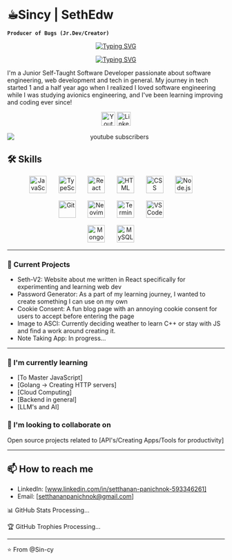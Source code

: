 # ☕︎Sincy | SethEdw
**` Producer of Bugs (Jr.Dev/Creator) `**

<p align="center">
    <a href="https://git.io/typing-svg"><img src="https://readme-typing-svg.demolab.com?font=Jetbrains+Mono+Nl&size=25&duration=1&color=00F7C3&center=true&vCenter=true&repeat=false&width=435&lines=Pheno+Seth+Panichnok" alt="Typing SVG" /></a>
</p>
<p align="center">
    <a href="https://git.io/typing-svg"><img src="https://readme-typing-svg.demolab.com?font=Jetbrains+Mono+Nl&pause=1000&color=00F7C3&center=true&vCenter=true&width=435&lines=Self-taught+Jr.+Developer;Never+Stop+Learning" alt="Typing SVG" /></a>
</p>

I'm a Junior Self-Taught Software Developer passionate about software engineering, web development and tech in general. My journey in tech started 1 and a half year ago when I realized I loved software engineering while I was studying avionics engineering, and I've been learning improving and coding ever since!

<!-- Social icons section -->
<p align="center" >
    <a href="https://www.youtube.com/channel/UCWam55wUh-OOcvrGJisq0zA?sub_confirmation=1" ><img width="32px" alt="Youtube" title="Youtube" src="https://img.icons8.com/fluency/48/26e07f/youtube-play.png" /></a>
    <a href="https://www.linkedin.com/in/setthanan-panichnok-593346261" ><img width="32px" alt="LinkedIn" title="LinkedIn" src="https://img.icons8.com/fluency/48/26e07f/linkedin.png" /></a>
</p>

<p align="center">
    <a href="https://www.youtube.com/channel/UCWam55wUh-OOcvrGJisq0zA?sub_confirmation=1" style="text-decoration: none;">
        <img alt="youtube subscribers" title="Subscribe to my YouTube channel" src="https://custom-icon-badges.demolab.com/youtube/channel/subscribers/UCWam55wUh-OOcvrGJisq0zA?color=%23E05D44&label=SUBSCRIBE&logo=video&logoColor=white&style=for-the-badge&labelColor=CE4630" style="display: block;"/>
    </a>
</p>

## 🛠 Skills

<!-- - Languages: JavaScript -->
<!-- - Frontend(Main): JS, TS, React, HTML and CSS -->
<!-- - Backend: Node.js and Express -->
<!-- - Databases: MongoDB, MySQL and GraphQl -->
<!-- - Tools: Git, Vim/Nvim , VSCode(debugging) and Terminal Utils. -->


<!-- Frontend -->
<p align="center">
    <img src="https://img.icons8.com/color/48/000000/javascript.png" alt="JavaScript" title="JavaScript" width="40" height="40"/>
    &#8287;&#8287;&#8287;&#8287;&#8287;
    <img src="https://img.icons8.com/color/48/000000/typescript.png" alt="TypeScript" title="TypeScript" width="40" height="40"/>
    &#8287;&#8287;&#8287;&#8287;&#8287;
    <img src="https://img.icons8.com/ultraviolet/40/000000/react.png" alt="React" title="React" width="40" height="40"/>
    &#8287;&#8287;&#8287;&#8287;&#8287;
    <img src="https://img.icons8.com/color/48/000000/html-5.png" alt="HTML" title="HTML" width="40" height="40"/>
    &#8287;&#8287;&#8287;&#8287;&#8287;
    <img src="https://img.icons8.com/color/48/000000/css3.png" alt="CSS" title="CSS" width="40" height="40"/>
    &#8287;&#8287;&#8287;&#8287;&#8287;
    <img src="https://img.icons8.com/color/48/000000/nodejs.png" alt="Node.js" title="Node.js" width="40" height="40"/>
    &#8287;&#8287;&#8287;&#8287;&#8287;
</p>

<!-- Tools -->
<p align="center">
    <img src="https://img.icons8.com/color/48/000000/git.png" alt="Git" title="Git" width="40" height="40"/>
    &#8287;&#8287;&#8287;&#8287;&#8287;
    <img src="https://upload.wikimedia.org/wikipedia/commons/3/3a/Neovim-mark.svg" alt="Neovim" title="Neovim" width="40" height="40"/>
    &#8287;&#8287;&#8287;&#8287;&#8287;
    <img src="https://img.icons8.com/color/48/000000/console.png" alt="Terminal" title="Terminal Utils" width="40" height="40"/>
    &#8287;&#8287;&#8287;&#8287;&#8287;
    <img src="https://img.icons8.com/color/48/000000/visual-studio-code-2019.png" alt="VSCode" title="VSCode" width="40" height="40"/>
    &#8287;&#8287;&#8287;&#8287;&#8287;
</p>

<!-- Databases -->
<p align="center">
    <span>
        <img src="https://img.icons8.com/color/48/000000/mongodb.png" alt="MongoDB" title="MongoDB" width="40" height="40"/>
        &#8287;&#8287;&#8287;&#8287;&#8287;
        <img src="https://img.icons8.com/color/48/000000/mysql-logo.png" alt="MySQL" title="MySQL" width="40" height="40"/>
        &#8287;&#8287;&#8287;&#8287;&#8287;
    </span>
</p>


---

### 🔭 Current Projects

- Seth-V2: Website about me written in React specifically for experimenting and learning web dev
- Password Generator: As a part of my learning journey, I wanted to create something I can use on my own
- Cookie Consent: A fun blog page with an annoying cookie consent for users to accept before entering the page
- Image to ASCI: Currently deciding weather to learn C++ or stay with JS and find a work around creating it.
- Note Taking App: In progress...

---

### 🌱 I'm currently learning

- [To Master JavaScript]
- [Golang -> Creating HTTP servers]
- [Cloud Computing]
- [Backend in general]
- [LLM's and AI]

### 👯 I'm looking to collaborate on

Open source projects related to [API's/Creating Apps/Tools for productivity]

---

## 📫 How to reach me

- LinkedIn: [www.linkedin.com/in/setthanan-panichnok-593346261]
- Email: [setthananpanichnok@gmail.com]

📊 GitHub Stats
Processing...

🏆 GitHub Trophies
Processing...

---

⭐️ From @Sin-cy

<!---
Sin-cy/Sin-cy is a ✨ special ✨ repository because its `README.md` (this file) appears on your GitHub profile.
You can click the Preview link to take a look at your changes.
--->
